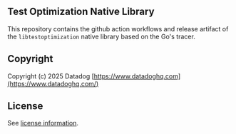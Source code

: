 ## Test Optimization Native Library

This repository contains the github action workflows and release artifact of the `libtestoptimization` native library based on the Go's tracer.

## Copyright

Copyright (c) 2025 Datadog
[https://www.datadoghq.com](https://www.datadoghq.com/)

## License

See [license information](./LICENSE).
